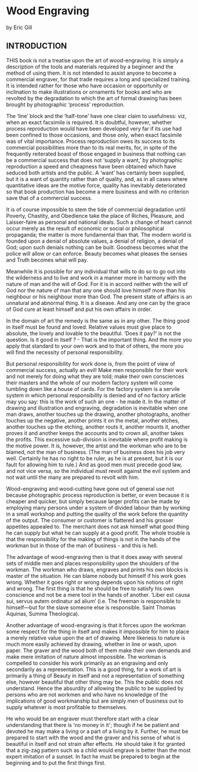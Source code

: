 <head>
<style>
  @import url("https://use.typekit.net/kqu8fbj.css");
</style>
</head>

# Wood Engraving

by Eric Gill


## INTRODUCTION

THIS book is not a treatise upon the art of wood-engraving. It is simply a description of the tools and materials required by a beginner and the method of using them. It is not intended to assist anyone to become a commercial engraver, for that trade requires a long and specialized training. It is intended rather for those who have occasion or opportunity or inclination to make illustrations or ornaments for books and who are revolted by the degradation to which the art of formal drawing has been brought by photographic ‘process’ reproduction.

The ‘line’ block and the ‘half-tone’ have one clear claim to usefulness: viz, when an exact facsimile is required. It is doubtful, however, whether process reproduction would have been developed very far if its use had been confined to those occasions, and those only, when exact facsimile was of vital importance. Process reproduction owes its success to its commercial possibilities more than to its real merits, for, in spite of the frequently reiterated boast of those engaged in business that nothing can be a commercial success that does not ‘supply a want,’ by photographic reproduction a speed and cheapness have been obtained which have seduced both artists and the public. A ‘want’ has certainly been supplied, but it is a want of quantity rather than of quality, and, as in all cases where quantitative ideas are the motive force, quality has inevitably deteriorated so that book production has become a mere business and with no criterion save that of a commercial success.

It is of course impossible to stem the tide of commercial degradation until Poverty, Chastity, and Obedience take the place of Riches, Pleasure, and Laisser-faire as personal and national ideals. Such a change of heart cannot occur merely as the result of economic or social or philosophical propaganda; the matter is more fundamental than that. The modern world is founded upon a denial of absolute values, a denial of religion, a denial of God; upon such denials nothing can be built. Goodness becomes what the police will allow or can enforce. Beauty becomes what pleases the senses and Truth becomes what will pay.

Meanwhile it is possible for any individual that wills to do so to go out into the wilderness and to live and work in a manner more in harmony with the nature of man and the will of God. For it is in accord neither with the will of God nor the nature of man that any one should love himself more than his neighbour or his neighbour more than God. The present state of affairs is an unnatural and abnormal thing. It is a disease. And any one can by the grace of God cure at least himself and put his own affairs in order.

In the domain of art the remedy is the same as in any other. The thing good in itself must be found and loved. Relative values must give place to absolute, the lovely and lovable to the beautiful. ‘Does it pay?’ is not the question. Is it good in itself ? - That is the important thing. And the more you apply that standard to your own work and to that of others, the more you will find the necessity of personal responsibility.

But personal responsibility for work done is, from the point of view of commercial success, actually an evil! Make men responsible for their work and not merely for doing what they are told; make their own consciences their masters and the whole of our modern factory system will come tumbling down like a house of cards. For the factory system is a servile system in which personal responsibility is denied and of no factory article may you say: this is the work of such an one - he made it. In the matter of drawing and illustration and engraving, degradation is inevitable when one man draws, another touches up the drawing, another photographs, another touches up the negative, another prints it on the metal, another etches, another touches up the etching, another routs it, another mounts it, another proves it and another keeps the accounts and to crown all, another takes the profits. This excessive sub-division is inevitable where profit making is the motive power. It is, however, the artist and the workman who are to be blamed, not the man of business. (The man of business does his job very well. Certainly he has no right to be ruler, as he is at present, but it is our fault for allowing him to rule.) And as good men must precede good law, and not vice versa, so the individual must revolt against the evil system and not wait until the many are prepared to revolt with him.

Wood-engraving and wood-cutting have gone out of general use not because photographic process reproduction is better, or even because it is cheaper and quicker, but simply because larger profits can be made by employing many persons under a system of divided labour than by working in a small workshop and putting the quality of the work before the quantity of the output. The consumer or customer is flattered and his grosser appetites appealed to. The merchant does not ask himself what good thing he can supply but what he can supply at a good profit. The whole trouble is that the responsibility for the making of things is not in the hands of the workman but in those of the man of business - and this is hell.

The advantage of wood-engraving then is that it does away with several sets of middle men and places responsibility upon the shoulders of the workman. The workman who draws, engraves and prints his own blocks is master of the situation. He can blame nobody but himself if his work goes wrong. Whether it goes right or wrong depends upon his notions of right and wrong. The first thing is that he should be free to satisfy his own conscience and not be a mere tool in the hands of another. ‘Liber est causa sui, servus autem ordinatur ad alium’ (i.e. The freeman is responsible to himself—but for the slave someone else is responsible. Saint Thomas Aquinas, Summa Theologica).

Another advantage of wood-engraving is that it forces upon the workman some respect for the thing in itself and makes it impossible for him to place a merely relative value upon the art of drawing. Mere likeness to nature is much more easily achieved by drawing, whether in line or wash, upon paper. The graver and the wood both of them make their own demands and make mere imitation of nature almost impossible. The workman is compelled to consider his work primarily as an engraving and only secondarily as a representation. This is a good thing, for a work of art is primarily a thing of Beauty in itself and not a representation of something else, however beautiful that other thing may be. This the public does not understand. Hence the absurdity of allowing the public to be supplied by persons who are not workmen and who have no knowledge of the implications of good workmanship but are simply men of business out to supply whatever is most profitable to themselves.

He who would be an engraver must therefore start with a clear understanding that there is ‘no money in it'; though if he be patient and devoted he may make a living or a part of a living by it. Further, he must be prepared to start with the wood and the graver and his sense of what is beautiful in itself and not strain after effects. He should take it for granted that a zig-zag pattern such as a child would engrave is better than the most expert imitation of a sunset. In fact he must be prepared to begin at the beginning and to put the first things first.